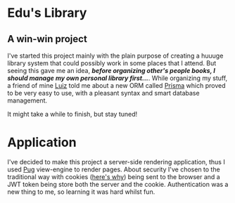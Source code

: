 # Edu's Library

## A win-win project

I've started this project mainly with the plain purpose of creating a huuuge library system that could possibly work in some places that I attend. But seeing this gave me an idea, **_before organizing other's people books, I should manage my own personal library first..._**. While organizing my stuff, a friend of mine [Luiz](https://github.com/lffg) told me about a new ORM called [Prisma](https://www.prisma.io/) which proved to be very easy to use, with a pleasant syntax and smart database management.

It might take a while to finish, but stay tuned!



# Application
I've decided to make this project a server-side rendering application, thus I used [Pug](https://pugjs.org/api/getting-started.html) view-engine to render pages. About security I've chosen to the traditional way with cookies ([here's why](https://gist.github.com/lemosep/b93d3ea7cb2f773be0d630a7c6f1db0b)) being sent to the browser and a JWT token being store both the server and the cookie. Authentication was a new thing to me, so learning it was hard whilst fun.
